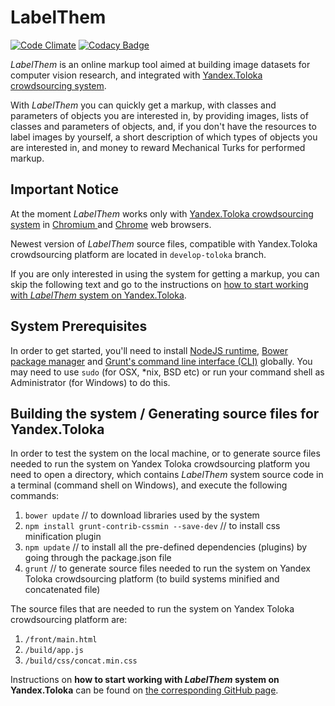 # LabelThem

[![Code Climate](https://codeclimate.com/github/AlNedorezov/label-them/badges/gpa.svg)](https://codeclimate.com/github/AlNedorezov/label-them)
[![Codacy Badge](https://api.codacy.com/project/badge/Grade/2de328e18b8240e7910e5999295ee139)](https://www.codacy.com/app/AlNedorezov/label-them?utm_source=github.com&amp;utm_medium=referral&amp;utm_content=AlNedorezov/label-them&amp;utm_campaign=Badge_Grade)

*LabelThem* is an online markup tool aimed at building image datasets for computer vision research, and integrated with 
[Yandex.Toloka crowdsourcing system](https://toloka.yandex.ru/).

With *LabelThem* you can quickly get a markup, with classes and parameters of objects you are interested in, 
by providing images, lists of classes and parameters of objects, and, if you don't have the resources to label 
images by yourself, a short description of which types of objects you are interested in, and money to reward 
Mechanical Turks for performed markup.

## Important Notice
At the moment *LabelThem* works  only with [Yandex.Toloka crowdsourcing system](https://toloka.yandex.ru/) in 
[Chromium ](http://www.chromium.org/Home) and [Chrome](https://www.google.ru/chrome) web browsers.

Newest version of *LabelThem* source files, compatible with Yandex.Toloka crowdsourcing platform are located in 
`develop-toloka` branch.

If you are only interested in using the system for getting a markup, you can skip the following text and go
to the instructions on [how to start working with *LabelThem* system on Yandex.Toloka](
https://alnedorezov.github.io/label-them/Getting-started-YandexToloka).

## System Prerequisites

In order to get started, you'll need to install [NodeJS runtime](https://nodejs.org/en/),
[Bower package manager](https://bower.io/#install-bower)
and [Grunt's command line interface (CLI)](https://gruntjs.com/getting-started) globally.
You may need to use `sudo` (for OSX, *nix, BSD etc) or run your command shell as Administrator (for Windows) to do this.

## Building the system / Generating source files for Yandex.Toloka

In order to test the system on the local machine, or to generate source files needed to run the system on 
Yandex Toloka crowdsourcing platform you need to open a directory, which contains *LabelThem* system source code 
in a terminal (command shell on Windows), and execute the following commands:
1) `bower update` // to download libraries used by the system
2) `npm install grunt-contrib-cssmin --save-dev` // to install css minification plugin
3) `npm update` // to install all the pre-defined dependencies (plugins) by going through the package.json file
4) `grunt` // to generate source files needed to run the system on Yandex Toloka crowdsourcing platform
(to build systems minified and concatenated file)

The source files that are needed to run the system on Yandex Toloka crowdsourcing platform are:
1) `/front/main.html`
2) `/build/app.js`
3) `/build/css/concat.min.css`

Instructions on **how to start working with *LabelThem* system on Yandex.Toloka** can be found on 
[the corresponding GitHub page](https://alnedorezov.github.io/label-them/Getting-started-YandexToloka).
